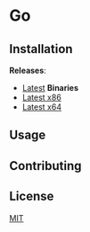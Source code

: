# Go



## Installation

**Releases**:
- [Latest](https://github.com/D4M14N20/GO-PP22/releases/latest)
**Binaries**
- [Latest x86](https://github.com/D4M14N20/GO-PP22/releases/download/v0.1.0/Go_win32.exe)
- [Latest x64](https://github.com/D4M14N20/GO-PP22/releases/download/v0.1.0/Go_win64.exe)

## Usage



## Contributing



## License

[MIT](https://choosealicense.com/licenses/mit/)
